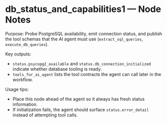 # db_status_and_capabilities1 — Node Notes

Purpose: Probe PostgreSQL availability, emit connection status, and publish the tool schemas that the AI agent must use (`extract_sql_queries`, `execute_db_queries`).

Key outputs:
- `status.psycopg2_available` and `status.db_connection_initialized` indicate whether database tooling is ready.
- `tools_for_ai_agent` lists the tool contracts the agent can call later in the workflow.

Usage tips:
- Place this node ahead of the agent so it always has fresh status information.
- If initialization fails, the agent should surface `status.error_detail` instead of attempting tool calls.
